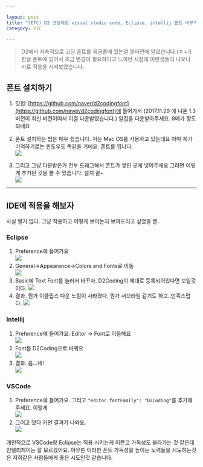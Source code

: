 ```yaml
---

layout: post
title: "(ETC) D2 코딩체로 visual studio code, Eclipse, intellij 폰트 바꾸기"
category: ETC

---
```


> D2에서 지속적으로 코딩 폰트를 제공중에 있는걸 얼마전에 알았습니다.(ㅈㅅ!) 한글 폰트에 있어서 조금 변경이 필요하다고 느끼던 시점에 이런것들이 나오니 바로 적용을 시켜보았습니다.

## 폰트 설치하기 
1. 깃헙: [https://github.com/naver/d2codingfont](https://github.com/naver/d2codingfont)에 들어가서 (2017.11.29 에 나온 1.3버전이 최신 버전이여서 이걸 다운받았습니다.) 알집을 다운받아주세요. 8메가 정도 되네요

2. 폰트 설치하는 법은 매우 쉽습니다. 저는 Mac OS를 사용하고 있는데요 아마 제가 기억하기로는 윈도우도 똑같을 거에요. 폰트를 엽니다. <br/>
<img src="../../../post_img/201712/04/1.png" /><br/>

3. 그리고 그냥 다운받은거 전부 드래그해서 폰트가 쌓인 곳에 넣어주세요 그러면 이렇게 추가된 것을 볼 수 있습니다. 설치 끝~<br/>
<img src="../../../post_img/201712/04/2.png" /><br/>

--- 
## IDE에 적용을 해보자
사실 별거 없다. 그냥 적용하고 어떻게 보이는지 보여드리고 싶었을 뿐..

### Eclipse
1. Preference에 들어가요<br/>
<img src="../../../post_img/201712/04/3.png" /><br/>
2. General->Appearance->Colors and Fonts로 이동<br/>
<img src="../../../post_img/201712/04/4.png" /><br/>
3. Basic에 Text Font를 눌러서 바꾸자. D2Coding이 제대로 등록되어있다면 보일것이다.
<img src="../../../post_img/201712/04/5.png" /><br/>
4. 결과. 뭔가 이클립스 다운 느낌이 사라졌다. 뭔가 서브라임 같기도 하고..만족스럽다.
<img src="../../../post_img/201712/04/6.png" /><br/>

### Intellij
1. Preference에 들어가요. Editor -> Font로 이동해요<br/>
<img src="../../../post_img/201712/04/7.png" /><br/>
2. Font를 D2Coding으로 바꿔요<br/>
<img src="../../../post_img/201712/04/8.png" /><br/>
3. 결과. 음...네!<br/>
<img src="../../../post_img/201712/04/9.png" /><br/>

### VSCode
1. Preference에 들어가요. 그리고 `"editor.fontFamily": "D2Coding"`를 추가해주세요. 이렇게<br/>
<img src="../../../post_img/201712/04/10.png" /><br/>
2. 그러고 껐다 키면 결과가 나와요.<br/>
<img src="../../../post_img/201712/04/11.png" /><br/>

개인적으로 VSCode랑 Eclipse는 적용 시키는게 이쁜고 가독성도 올라가는 것 같은데 인텔리제이는 잘 모르겠어요. 아무튼 이러한 폰트 가독성을 높이는 노력들을 시도하는것은 저희같은 사람들에게 좋은 시도인것 같습니다. 


<br/><br/>

